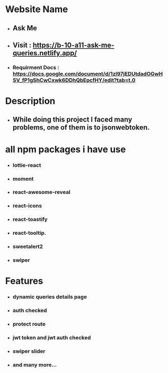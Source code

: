 # Website Name
- ## Ask Me
- ## Visit : https://b-10-a11-ask-me-queries.netlify.app/
- ### Requirment Docs : https://docs.google.com/document/d/1zl97jEDUtdadOGwHSV_fP1gShCwCxwk6DDhQbEpcfHY/edit?tab=t.0

# Description
- ## While doing this project I faced many problems, one of them is to jsonwebtoken.

# all npm packages i have use
- ### lottie-react
- ### moment
- ### react-awesome-reveal
- ### react-icons
- ### react-toastify
- ### react-tooltip.
- ### sweetalert2
- ### swiper

# Features
- ### dynamic queries details page
- ### auth checked
- ### protect route
- ### jwt token and jwt auth checked
- ### swiper slider
- ### and many more...